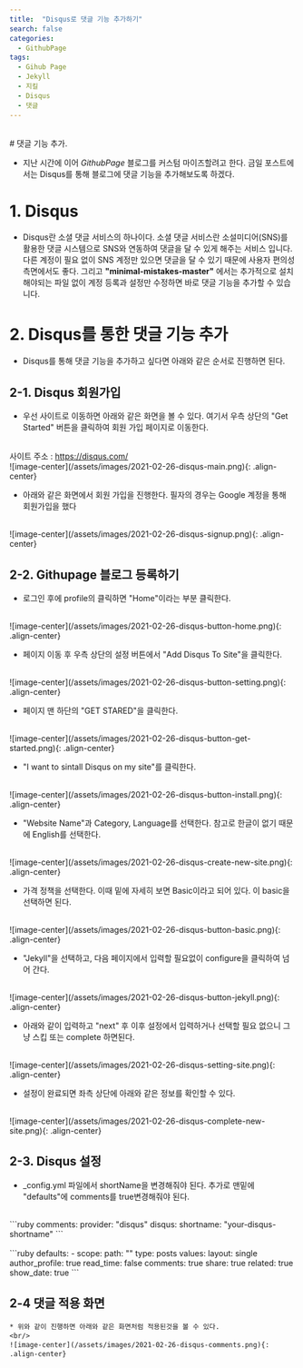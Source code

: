 ```yaml
---
title:  "Disqus로 댓글 기능 추가하기"
search: false
categories:
  - GithubPage
tags:
  - Gihub Page
  - Jekyll
  - 지킬
  - Disqus
  - 댓글
---
```


<br/>
# 댓글 기능 추가.

  * 지난 시간에 이어 *GithubPage* 블로그를 커스텀 마이즈할려고 한다. 금일 포스트에서는 Disqus를 통해 블로그에 댓글 기능을 추가해보도록 하겠다.

# 1. Disqus

  * Disqus란 소셜 댓글 서비스의 하나이다. 소셜 댓글 서비스란 소설미디어(SNS)를 활용한 댓글 시스템으로 SNS와 연동하여 댓글을 달 수 있게 해주는 서비스 입니다. 다른 계정이 필요 없이 SNS 계정만 있으면 댓글을 달 수 있기 때문에 사용자 편의성 측면에서도 좋다. 그리고 **"minimal-mistakes-master"** 에서는 추가적으로 설치해야되는 파일 없이 계정 등록과 설정만 수정하면 바로 댓글 기능을 추가할 수 있습니다.


# 2. Disqus를 통한 댓글 기능 추가

  * Disqus를 통해 댓글 기능을 추가하고 싶다면 아래와 같은 순서로 진행하면 된다.

  ## 2-1. Disqus 회원가입

  * 우선 사이트로 이동하면 아래와 같은 화면을 볼 수 있다. 여기서 우측 상단의 "Get Started" 버튼을 클릭하여 회원 가입 페이지로 이동한다.
  <br/>
  사이트 주소 : <a href="https://disqus.com/" target="_blank">https://disqus.com/</a>
  <br/>
  ![image-center](/assets/images/2021-02-26-disqus-main.png){: .align-center}
  <br/>

  * 아래와 같은 화면에서 회원 가입을 진행한다. 필자의 경우는 Google 계정을 통해 회원가입을 했다
  <br/>
  ![image-center](/assets/images/2021-02-26-disqus-signup.png){: .align-center}

  ## 2-2. Githupage 블로그 등록하기

  * 로그인 후에 profile의 클릭하면 "Home"이라는 부분 클릭한다.
  <br/>
  ![image-center](/assets/images/2021-02-26-disqus-button-home.png){: .align-center}

  * 페이지 이동 후 우측 상단의 설정 버튼에서 "Add Disqus To Site"을 클릭한다.
  <br/>
  ![image-center](/assets/images/2021-02-26-disqus-button-setting.png){: .align-center}

  * 페이지 맨 하단의 "GET STARED"을 클릭한다.
  <br/>
  ![image-center](/assets/images/2021-02-26-disqus-button-get-started.png){: .align-center}

  * "I want to sintall Disqus on my site"를 클릭한다.
  <br/>
  ![image-center](/assets/images/2021-02-26-disqus-button-install.png){: .align-center}

  * "Website Name"과 Category, Language를 선택한다. 참고로 한글이 없기 때문에 English를 선택한다.
  <br/>
  ![image-center](/assets/images/2021-02-26-disqus-create-new-site.png){: .align-center}

  * 가격 정책을 선택한다. 이때 밑에 자세히 보면 Basic이라고 되어 있다. 이 basic을 선택하면 된다.
  <br/>
  ![image-center](/assets/images/2021-02-26-disqus-button-basic.png){: .align-center}

  * "Jekyll"을 선택하고, 다음 페이지에서 입력할 필요없이 configure을 클릭하여 넘어 간다.
  <br/>
  ![image-center](/assets/images/2021-02-26-disqus-button-jekyll.png){: .align-center}

  * 아래와 같이 입력하고 "next" 후 이후 설정에서 입력하거나 선택할 필요 없으니 그냥 스킵 또는 complete 하면된다.
  <br/>
  ![image-center](/assets/images/2021-02-26-disqus-setting-site.png){: .align-center}

  * 설정이 완료되면 좌측 상단에 아래와 같은 정보를 확인할 수 있다.
  <br/>
  ![image-center](/assets/images/2021-02-26-disqus-complete-new-site.png){: .align-center}

  ## 2-3. Disqus 설정
  * _config.yml 파일에서 shortName을 변경해줘야 된다. 추가로 맨밑에 "defaults"에 comments를 true변경해줘야 된다.
  <br/>
  ```ruby
  comments:
  provider: "disqus"
  disqus:
    shortname: "your-disqus-shortname"
  ```
  <br/>

  <br/>
  ```ruby
  defaults:
    - scope:
        path: ""
        type: posts
      values:
        layout: single
        author_profile: true
        read_time: false
        comments: true
        share: true
        related: true
        show_date: true
  ```
  <br/>

  ## 2-4 댓글 적용 화면
    * 위와 같이 진행하면 아래와 같은 화면처럼 적용된것을 볼 수 있다.
    <br/>
    ![image-center](/assets/images/2021-02-26-disqus-comments.png){: .align-center}
